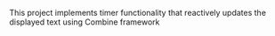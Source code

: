 This project implements timer functionality that reactively updates the displayed text using Combine framework

